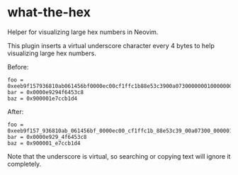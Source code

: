 # what-the-hex

Helper for visualizing large hex numbers in Neovim.

This plugin inserts a virtual underscore character every 4 bytes to help
visualizing large hex numbers.

Before:

```
foo = 0xeeb9f157936810ab061456bf0000ec00cf1ffc1b88e53c3900a0730000000100000000e97500de75104742000000a7c1
bar = 0x0000e9294f6453c8
baz = 0x900001e7ccb1d4
```

After:

```
foo = 0xeeb9f157_936810ab_061456bf_0000ec00_cf1ffc1b_88e53c39_00a07300_00000100_000000e9_7500de75_10474200_0000a7c1
bar = 0x0000e929_4f6453c8
baz = 0x900001_e7ccb1d4
```

Note that the underscore is virtual, so searching or copying text will ignore it
completely.
